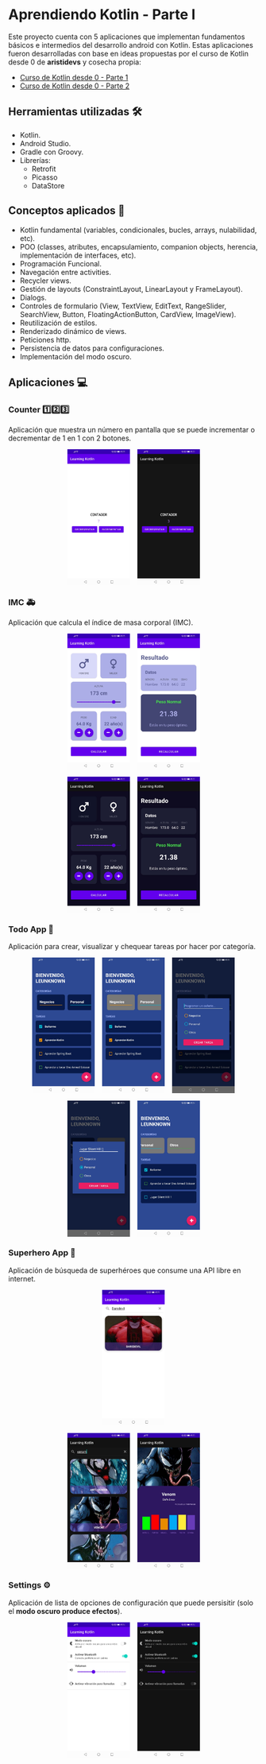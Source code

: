 # Aprendiendo Kotlin - Parte I

Este proyecto cuenta con 5 aplicaciones que implementan fundamentos básicos e intermedios del desarrollo android con Kotlin.
Estas aplicaciones fueron desarrolladas con base en ideas propuestas por el curso de Kotlin desde 0 de **aristidevs** y cosecha propia:

-   [Curso de Kotlin desde 0 - Parte 1](https://www.youtube.com/watch?v=vJapzH_46a8)
-   [Curso de Kotlin desde 0 - Parte 2](https://www.youtube.com/watch?v=ndqIqh6joGA)

## Herramientas utilizadas 🛠️

-   Kotlin.
-   Android Studio.
-   Gradle con Groovy.
-   Librerías:
    -   Retrofit
    -   Picasso
    -   DataStore

## Conceptos aplicados 📙

-   Kotlin fundamental (variables, condicionales, bucles, arrays, nulabilidad, etc).
-   POO (classes, atributes, encapsulamiento, companion objects, herencia, implementación de interfaces, etc).
-   Programación Funcional.
-   Navegación entre activities.
-   Recycler views.
-   Gestión de layouts (ConstraintLayout, LinearLayout y FrameLayout).
-   Dialogs.
-   Controles de formulario (View, TextView, EditText, RangeSlider, SearchView, Button, FloatingActionButton, CardView, ImageView).
-   Reutilización de estilos.
-   Renderizado dinámico de views.
-   Peticiones http.
-   Persistencia de datos para configuraciones.
-   Implementación del modo oscuro.

## Aplicaciones 💻

### Counter 1️⃣2️⃣3️⃣

Aplicación que muestra un número en pantalla que se puede incrementar o decrementar de 1 en 1 con 2 botones.

<div style="display: flex; justify-content: center; gap: 15px" align="center">
    <img src="./screenshoots/counter_light.jpg" style="width: 25%;"/>
    <img src="./screenshoots/counter_dark.jpg" style="width: 25%;"/>
</div>

### IMC 🚑

Aplicación que calcula el índice de masa corporal (IMC).

<section style="display: flex; flex-direction: column; gap: 15px" align="center">
    <div style="display: flex; justify-content: center; gap: 15px">
        <img src="./screenshoots/imc_light.jpg" style="width: 25%;"/>
        <img src="./screenshoots/imc_results_light.jpg" style="width: 25%;"/>
    </div>
    <div style="display: flex; justify-content: center; gap: 15px">
        <img src="./screenshoots/imc_dark.jpg" style="width: 25%;"/>
        <img src="./screenshoots/imc_results_dark.jpg" style="width: 25%;"/>
    </div>
</section>

### Todo App 📝

Aplicación para crear, visualizar y chequear tareas por hacer por categoría.

<div style="display: flex; justify-content: center; gap: 15px; flex-wrap: wrap" align="center">
    <img src="./screenshoots/todo_app.jpg" style="width: 25%;"/>
    <img src="./screenshoots/todo_app_filter.jpg" style="width: 25%;"/>
    <img src="./screenshoots/todo_app_open_dialog_to_create_task.jpg" style="width: 25%;"/>
    <img src="./screenshoots/todo_app_open_filled_dialog_to_create_task.jpg" style="width: 25%;"/>
    <img src="./screenshoots/todo_app_task_created.jpg" style="width: 25%;"/>
</div>

### Superhero App 🐉

Aplicación de búsqueda de superhéroes que consume una API libre en internet.

<section style="display: flex; flex-direction: column; gap: 15px" align="center">
    <div style="display: flex; justify-content: center; gap: 15px">
        <img src="./screenshoots/superhero_app_light.jpg" style="width: 25%;"/>
    </div>
    <div style="display: flex; justify-content: center; gap: 15px">
        <img src="./screenshoots/superhero_app_dark.jpg" style="width: 25%;"/>
        <img src="./screenshoots/superhero_app_superhero_info_dark.jpg" style="width: 25%;"/>
    </div>
</section>

### Settings ⚙️

Aplicación de lista de opciones de configuración que puede persisitir (solo el **modo oscuro produce efectos**).

<section style="display: flex; justify-content: center; gap: 15px" align="center">
    <img src="./screenshoots/settings_light.jpg" style="width: 25%;"/>
    <img src="./screenshoots/settings_dark.jpg" style="width: 25%;"/>
</section>
